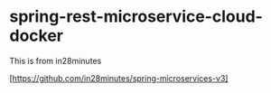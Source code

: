# spring-rest-microservice-cloud-docker

This is from in28minutes

[https://github.com/in28minutes/spring-microservices-v3]
